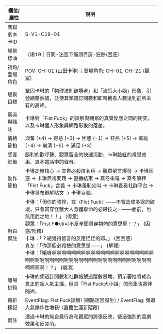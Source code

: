 | 欄位/屬性 | 說明 |
|---|---|
| 關聯劇本卡ID | S-V1-C19-01 |
| 場景標頭 | 〈場19｜日間-迷宮下層頭目房-狂熱/困惑〉 |
| 視角/登場角色 | POV: CH-01 (山田卡琳)；登場角色: CH-01, CH-21 (觀眾) |
| 場景目標 | 鞏固卡琳的「物理法則破壞者」和「流氓大小姐」形象，引發網路熱議，並使其頻道訂閱數和即時觀看人數達到前所未有的高峰。 |
| 衝突與賭注 | 卡琳對「Fist Fuck」的誤解與觀眾的真實反應之間的衝突，以及卡琳個人形象與網路形象的落差。 |
| 情緒節拍 | 興奮 (+4) -> 得意 (+3) -> 困惑 (-1) -> 狂熱 (+5) -> 羞恥 (-4) -> 崩潰 (-5) -> 滿足 (+3) |
| 感官細節 | 勝利的歡呼聲、觀眾留言的快速流動、卡琳臉紅的視覺效果、真冬電話中的聲音。 |
| 動作節拍 | 卡琳高舉核心 -> 宣告必殺技名稱 -> 觀眾留言爆發 -> 卡琳困惑 -> 卡琳無視問題 -> 直播結束 -> 真冬來電 -> 真冬解釋「Fist Fuck」含義 -> 卡琳羞恥尖叫 -> 卡琳查看社群平台 -> 卡琳發布辯解貼文 -> 卡琳哀號。 |
| 對白備註 | 卡琳：「但你的強悍，在〈Fist Fuck〉——不會造成多餘的破壞，只會貫穿怪獸大人身體取命的必殺技之一——面前，也無用武之地！！」 (得意)<br>觀眾：「Fist F●ck可不是拳頭貫穿物體的意思耶！？」 (困惑/吐槽)<br>卡琳：「？總覺得留言的反應怪怪的耶。」 (困困惑)<br>真冬：「你那個必殺技的意思是——」 (解釋)<br>卡琳：「哦呀啊啊啊啊啊啊啊啊啊啊啊啊啊啊啊啊啊啊啊啊啊啊啊啊啊啊啊啊啊啊啊啊啊啊啊啊啊啊啊啊啊啊啊啊啊啊啊啊啊啊啊！？」 (崩潰) |
| 離場掛鉤 | 卡琳的頻道訂閱數和社群帳號追蹤數暴增，預示著她將成為真正的超人氣主播，但其「Fist Fuck大小姐」的形象也將伴隨她。 |
| 轉折標記 | EventFlag: Fist Fuck誤解! (網路迷因誕生) / EventFlag: 頻道人氣爆炸性增長! (直播生涯新階段) |
| 備註 | 透過卡琳的無自覺行為和觀眾的誇張反應，營造強烈的喜劇效果和反差萌。 |
